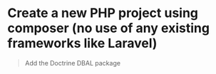 # Create a new PHP project using composer (no use of any existing frameworks like Laravel) 
>Add the Doctrine DBAL package 
